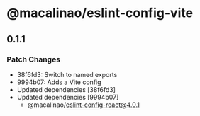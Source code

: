 # @macalinao/eslint-config-vite

## 0.1.1

### Patch Changes

- 38f6fd3: Switch to named exports
- 9994b07: Adds a Vite config
- Updated dependencies [38f6fd3]
- Updated dependencies [9994b07]
  - @macalinao/eslint-config-react@4.0.1
